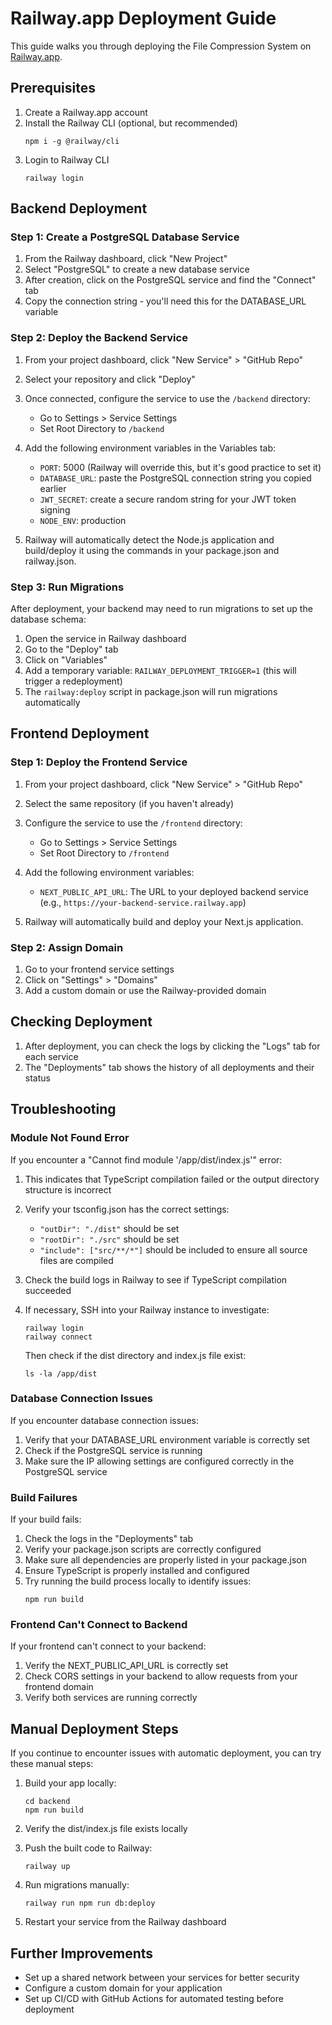 # Railway.app Deployment Guide

This guide walks you through deploying the File Compression System on [Railway.app](https://railway.app).

## Prerequisites

1. Create a Railway.app account
2. Install the Railway CLI (optional, but recommended)
   ```
   npm i -g @railway/cli
   ```
3. Login to Railway CLI
   ```
   railway login
   ```

## Backend Deployment

### Step 1: Create a PostgreSQL Database Service

1. From the Railway dashboard, click "New Project"
2. Select "PostgreSQL" to create a new database service
3. After creation, click on the PostgreSQL service and find the "Connect" tab
4. Copy the connection string - you'll need this for the DATABASE_URL variable

### Step 2: Deploy the Backend Service

1. From your project dashboard, click "New Service" > "GitHub Repo"
2. Select your repository and click "Deploy"
3. Once connected, configure the service to use the `/backend` directory:
   - Go to Settings > Service Settings
   - Set Root Directory to `/backend`

4. Add the following environment variables in the Variables tab:
   - `PORT`: 5000 (Railway will override this, but it's good practice to set it)
   - `DATABASE_URL`: paste the PostgreSQL connection string you copied earlier
   - `JWT_SECRET`: create a secure random string for your JWT token signing
   - `NODE_ENV`: production

5. Railway will automatically detect the Node.js application and build/deploy it using the commands in your package.json and railway.json.

### Step 3: Run Migrations

After deployment, your backend may need to run migrations to set up the database schema:

1. Open the service in Railway dashboard
2. Go to the "Deploy" tab
3. Click on "Variables"
4. Add a temporary variable: `RAILWAY_DEPLOYMENT_TRIGGER=1` (this will trigger a redeployment)
5. The `railway:deploy` script in package.json will run migrations automatically

## Frontend Deployment

### Step 1: Deploy the Frontend Service

1. From your project dashboard, click "New Service" > "GitHub Repo"
2. Select the same repository (if you haven't already)
3. Configure the service to use the `/frontend` directory:
   - Go to Settings > Service Settings
   - Set Root Directory to `/frontend`

4. Add the following environment variables:
   - `NEXT_PUBLIC_API_URL`: The URL to your deployed backend service (e.g., `https://your-backend-service.railway.app`)

5. Railway will automatically build and deploy your Next.js application.

### Step 2: Assign Domain

1. Go to your frontend service settings
2. Click on "Settings" > "Domains"
3. Add a custom domain or use the Railway-provided domain

## Checking Deployment

1. After deployment, you can check the logs by clicking the "Logs" tab for each service
2. The "Deployments" tab shows the history of all deployments and their status

## Troubleshooting

### Module Not Found Error

If you encounter a "Cannot find module '/app/dist/index.js'" error:

1. This indicates that TypeScript compilation failed or the output directory structure is incorrect
2. Verify your tsconfig.json has the correct settings:
   - `"outDir": "./dist"` should be set
   - `"rootDir": "./src"` should be set
   - `"include": ["src/**/*"]` should be included to ensure all source files are compiled

3. Check the build logs in Railway to see if TypeScript compilation succeeded
4. If necessary, SSH into your Railway instance to investigate:
   ```
   railway login
   railway connect
   ```
   Then check if the dist directory and index.js file exist:
   ```
   ls -la /app/dist
   ```

### Database Connection Issues

If you encounter database connection issues:
1. Verify that your DATABASE_URL environment variable is correctly set
2. Check if the PostgreSQL service is running
3. Make sure the IP allowing settings are configured correctly in the PostgreSQL service

### Build Failures

If your build fails:
1. Check the logs in the "Deployments" tab
2. Verify your package.json scripts are correctly configured
3. Make sure all dependencies are properly listed in your package.json
4. Ensure TypeScript is properly installed and configured
5. Try running the build process locally to identify issues:
   ```
   npm run build
   ```

### Frontend Can't Connect to Backend

If your frontend can't connect to your backend:
1. Verify the NEXT_PUBLIC_API_URL is correctly set
2. Check CORS settings in your backend to allow requests from your frontend domain
3. Verify both services are running correctly

## Manual Deployment Steps

If you continue to encounter issues with automatic deployment, you can try these manual steps:

1. Build your app locally:
   ```
   cd backend
   npm run build
   ```

2. Verify the dist/index.js file exists locally

3. Push the built code to Railway:
   ```
   railway up
   ```

4. Run migrations manually:
   ```
   railway run npm run db:deploy
   ```

5. Restart your service from the Railway dashboard

## Further Improvements

- Set up a shared network between your services for better security
- Configure a custom domain for your application
- Set up CI/CD with GitHub Actions for automated testing before deployment 